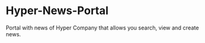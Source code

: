 # Hyper-News-Portal
Portal with news of Hyper Company that allows you search, view and create news.
